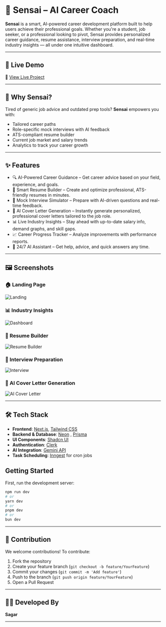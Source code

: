 # 🌟 Sensai – AI Career Coach

**Sensai** is a smart, AI-powered career development platform built to help users achieve their professional goals. Whether you're a student, job seeker, or a professional looking to pivot, Sensai provides personalized career guidance, resume assistance, interview preparation, and real-time industry insights — all under one intuitive dashboard.

---

## 🚀 Live Demo

🔗 [View Live Project](https://sensai-ai-career-coach-psi.vercel.app/)  

---

## 🧠 Why Sensai?

Tired of generic job advice and outdated prep tools? **Sensai** empowers you with:
- Tailored career paths
- Role-specific mock interviews with AI feedback
- ATS-compliant resume builder
- Current job market and salary trends
- Analytics to track your career growth

---

## ✨ Features

- 🔍 AI-Powered Career Guidance – Get career advice based on your field, experience, and goals.
- 📄 Smart Resume Builder – Create and optimize professional, ATS-friendly resumes in minutes.
- 🧠 Mock Interview Simulator – Prepare with AI-driven questions and real-time feedback.
- 📝 AI Cover Letter Generation – Instantly generate personalized, professional cover letters tailored to the job role.
- 📊 Live Industry Insights – Stay ahead with up-to-date salary info, demand graphs, and skill gaps.
- 📈 Career Progress Tracker – Analyze improvements with performance reports.
- 💬 24/7 AI Assistant – Get help, advice, and quick answers any time.

---

## 🖼️ Screenshots



### 🏠 Landing Page  
![Landing](https://res.cloudinary.com/dkk2rer7z/image/upload/v1744666070/Screenshot_2025-04-15_025110_g51tcx.png)


### 📊 Industry Insights 
![Dashboard](https://res.cloudinary.com/dkk2rer7z/image/upload/v1744666641/Screenshot_2025-04-15_030658_eiogqw.png)

### 📄 Resume Builder  
![Resume Builder](https://res.cloudinary.com/dkk2rer7z/image/upload/v1744666071/Screenshot_2025-04-15_025608_tdxgfn.png)

### 🎯 Interview Preparation 
![Interview](https://res.cloudinary.com/dkk2rer7z/image/upload/v1744666074/Screenshot_2025-04-15_025647_k03c1r.png)

### 📝 AI Cover Letter Generation  
![AI Cover Letter](https://res.cloudinary.com/dkk2rer7z/image/upload/v1744666071/Screenshot_2025-04-15_025536_qrh2ec.png)


---

## 🛠️ Tech Stack

- **Frontend**: [Next.js](https://nextjs.org/), [Tailwind CSS](https://tailwindcss.com/)
- **Backend & Database**: [Neon](https://neon.tech/) , [Prisma](https://www.prisma.io/)
- **UI Components**: [Shadcn UI](https://ui.shadcn.com/)
- **Authentication**: [Clerk](https://clerk.dev/)
- **AI Integration**: [Gemini API](https://ai.google.dev/gemini-api)
- **Task Scheduling**: [Inngest](https://www.inngest.com/) for cron jobs


## Getting Started

First, run the development server:

```bash
npm run dev
# or
yarn dev
# or
pnpm dev
# or
bun dev
```

---

## 🤝 Contribution

We welcome contributions! To contribute:

1. Fork the repository
2. Create your feature branch (`git checkout -b feature/YourFeature`)
3. Commit your changes (`git commit -m 'Add feature'`)
4. Push to the branch (`git push origin feature/YourFeature`)
5. Open a Pull Request


---

## 👨‍💻 Developed By

**Sagar**  

---

